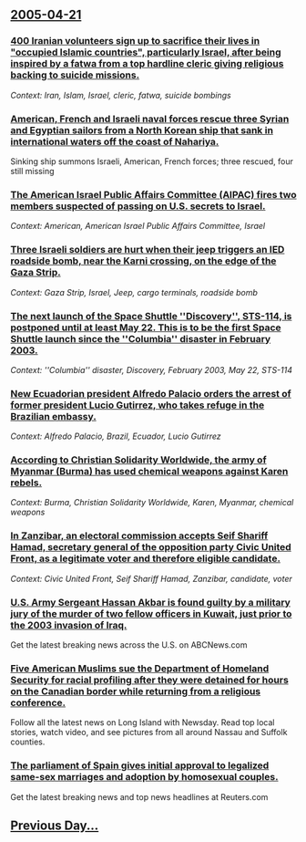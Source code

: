 ## [2005-04-21](/news/2005/04/21/index.md)

### [ 400 Iranian volunteers sign up to sacrifice their lives in "occupied Islamic countries", particularly Israel, after being inspired by a fatwa from a top hardline cleric giving religious backing to suicide missions. ](/news/2005/04/21/400-iranian-volunteers-sign-up-to-sacrifice-their-lives-in-occupied-islamic-countries-particularly-israel-after-being-inspired-by-a-fat.md)
_Context: Iran, Islam, Israel, cleric, fatwa, suicide bombings_

### [ American, French and Israeli naval forces rescue three Syrian and Egyptian sailors from a North Korean ship that sank in international waters off the coast of Nahariya. ](/news/2005/04/21/american-french-and-israeli-naval-forces-rescue-three-syrian-and-egyptian-sailors-from-a-north-korean-ship-that-sank-in-international-wate.md)
Sinking ship summons Israeli, American, French forces; three rescued, four still missing

### [ The American Israel Public Affairs Committee (AIPAC) fires two members suspected of passing on U.S. secrets to Israel. ](/news/2005/04/21/the-american-israel-public-affairs-committee-aipac-fires-two-members-suspected-of-passing-on-u-s-secrets-to-israel.md)
_Context: American, American Israel Public Affairs Committee, Israel_

### [ Three Israeli soldiers are hurt when their jeep triggers an IED roadside bomb, near the Karni crossing, on the edge of the Gaza Strip. ](/news/2005/04/21/three-israeli-soldiers-are-hurt-when-their-jeep-triggers-an-ied-roadside-bomb-near-the-karni-crossing-on-the-edge-of-the-gaza-strip.md)
_Context: Gaza Strip, Israel, Jeep, cargo terminals, roadside bomb_

### [ The next launch of the Space Shuttle ''Discovery'', STS-114,  is postponed until at least May 22. This is to be the first Space Shuttle launch since the ''Columbia'' disaster in February 2003. ](/news/2005/04/21/the-next-launch-of-the-space-shuttle-discovery-sts-114-is-postponed-until-at-least-may-22-this-is-to-be-the-first-space-shuttle-lau.md)
_Context: ''Columbia'' disaster, Discovery, February 2003, May 22, STS-114_

### [ New Ecuadorian president Alfredo Palacio orders the arrest of former president Lucio Gutirrez, who takes refuge in the Brazilian embassy. ](/news/2005/04/21/new-ecuadorian-president-alfredo-palacio-orders-the-arrest-of-former-president-lucio-gutierrez-who-takes-refuge-in-the-brazilian-embassy.md)
_Context: Alfredo Palacio, Brazil, Ecuador, Lucio Gutirrez_

### [ According to Christian Solidarity Worldwide, the army of Myanmar (Burma) has used chemical weapons against Karen rebels. ](/news/2005/04/21/according-to-christian-solidarity-worldwide-the-army-of-myanmar-burma-has-used-chemical-weapons-against-karen-rebels.md)
_Context: Burma, Christian Solidarity Worldwide, Karen, Myanmar, chemical weapons_

### [ In Zanzibar, an electoral commission accepts Seif Shariff Hamad, secretary general of the opposition party Civic United Front, as a legitimate voter and therefore eligible candidate. ](/news/2005/04/21/in-zanzibar-an-electoral-commission-accepts-seif-shariff-hamad-secretary-general-of-the-opposition-party-civic-united-front-as-a-legitim.md)
_Context: Civic United Front, Seif Shariff Hamad, Zanzibar, candidate, voter_

### [ U.S. Army Sergeant Hassan Akbar is found guilty by a military jury of the murder of two fellow officers in Kuwait, just prior to the 2003 invasion of Iraq. ](/news/2005/04/21/u-s-army-sergeant-hassan-akbar-is-found-guilty-by-a-military-jury-of-the-murder-of-two-fellow-officers-in-kuwait-just-prior-to-the-2003-i.md)
Get the latest breaking news across the U.S. on ABCNews.com

### [ Five American Muslims sue the Department of Homeland Security for racial profiling after they were detained for hours on the Canadian border while returning from a religious conference. ](/news/2005/04/21/five-american-muslims-sue-the-department-of-homeland-security-for-racial-profiling-after-they-were-detained-for-hours-on-the-canadian-borde.md)
Follow all the latest news on Long Island with Newsday. Read top local stories, watch video, and see pictures from all around Nassau and Suffolk counties.

### [ The parliament of Spain gives initial approval to legalized same-sex marriages and adoption by homosexual couples. ](/news/2005/04/21/the-parliament-of-spain-gives-initial-approval-to-legalized-same-sex-marriages-and-adoption-by-homosexual-couples.md)
Get the latest breaking news and top news headlines at Reuters.com

## [Previous Day...](/news/2005/04/20/index.md)


